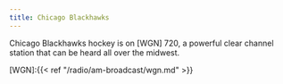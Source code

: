 ```yaml
---
title: Chicago Blackhawks
---
```

Chicago Blackhawks hockey is on [WGN] 720, a powerful
clear channel station that can be heard all over the
midwest.

[WGN]:{{< ref "/radio/am-broadcast/wgn.md" >}}
